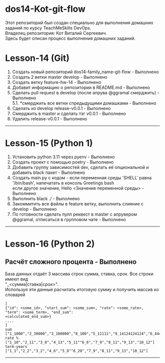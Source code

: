 # dos14-Kot-git-flow

Этот репозиторий был создан специально для выполнения домашних заданий по курсу TeachMeSkills DevOps.  
Владелец репозитория: Кот Виталий Сергеевич.  
Здесь будет описан процесс выполнения домашних заданий.  

# Lesson-14 (Git)  
1. Создать новый репозиторий dos14-family_name-git-flow - Выполнено  
2. Создать 2 ветки master develop - Выполнено  
3. Cоздать ветку feature-hw-14 - Выполнено  
4. Добавит информацию о репозитории в README.md - Выполнено  
5. Сделать pull request в develop (после апрува @ggramal смерджить) - Выполнено  
5.1. *cмерджить все ветки спредыдущими домашками  - Выполнено  
6. Сделать из develop release-v0.0.1  - Выполнено  
7. Cмерджить в master и сделать тэг v0.0.1 - Выполнено  
8. Удалить release-v0.0.1 - Выполнено  
---

# Lesson-15 (Python 1)  
1. Установить python 3.11 через pyenv - Выполнено  
2. Создать проект с помощью poetry - Выполнено  
3. Добавить группу зависимостей dev, сделать её опциональной и добавить black пакет - Выполнено  
4. Создать main.py с кодом - если переменная среды 'SHELL' равна '/bin/bash', напечатать в консоль Greetings bash  
если другое значение, Hello <Значение переменной среды> - Выполнено  
5. Выполнить black ./ - Выполнено  
6. Закоммитить все файлы в feature ветку, выполнить слияние с develop - Выполнено  
7. По готовности сделать пулл реквест в master с апрувером @ggramal, отписаться в групповом чате - Выполнено  
---

# Lesson-16 (Python 2)
## Расчёт сложного процента - Выполнено 
База данных отдаёт 3 массива cтрок сумма, cтавка, срок. Все строки имеют вид  
"<id>_<сумма|cтавка|срок>".   
Используя эти данные расчитать итоговую сумму и получить массив из словарей  
```
[  
{"id": <some_id>, "start_sum": <some_sum>, "rate": <some_rate>, "term": <some_term>, "end_sum":  
<calculated_end_sum>}  
....  
]  
sum ["1_1000","2_30000","3_100000","8_100","5_11111","9_14124124124","6_444","4_123456","7_100000000000","10_81214"]  
rate % ["1_10","2_11","3_8","4_13","5_11""6_6","7_9","8_11","9_13","10_12"]  
term-years ["1_1","2_2","3_2","4_6","5_8""6_20","7_9","8_11","9_13","10_12"]  
```
---

